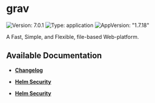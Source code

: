 # grav

![Version: 7.0.1](https://img.shields.io/badge/Version-7.0.1-informational?style=flat-square) ![Type: application](https://img.shields.io/badge/Type-application-informational?style=flat-square) ![AppVersion: "1.7.18"](https://img.shields.io/badge/AppVersion-"1.7.18"-informational?style=flat-square)

A Fast, Simple, and Flexible, file-based Web-platform.

## Available Documentation

- [**Changelog**](CHANGELOG)

- [**Helm Security**](container-security)

- [**Helm Security**](helm-security)

